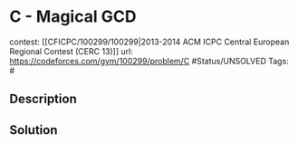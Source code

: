 # C - Magical GCD

contest: [[CFICPC/100299/100299|2013-2014 ACM ICPC Central European Regional Contest (CERC 13)]]
url: https://codeforces.com/gym/100299/problem/C
#Status/UNSOLVED
Tags: #

## Description

## Solution

